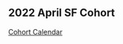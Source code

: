 ## 2022 April SF Cohort

[Cohort Calendar](https://docs.google.com/spreadsheets/d/1MhRIaxTrlvfg4NFGIhDqCSptW4qo6wCCxvaABNZM8Kg/edit#gid=0)
